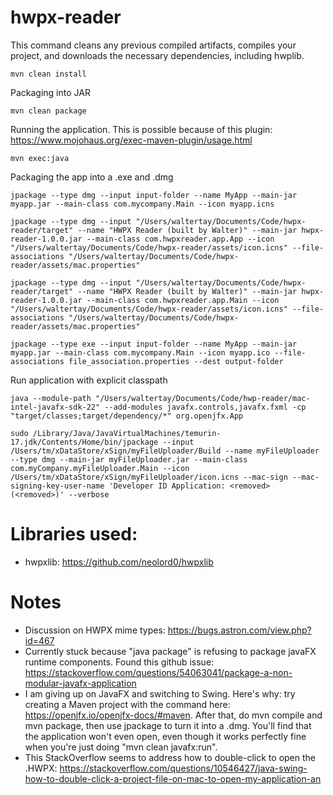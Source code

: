 # hwpx-reader
This command cleans any previous compiled artifacts, compiles your project, and downloads the necessary dependencies, including hwplib.
```
mvn clean install
```

Packaging into JAR
```
mvn clean package
```

Running the application. This is possible because of this plugin: https://www.mojohaus.org/exec-maven-plugin/usage.html
```
mvn exec:java
```

Packaging the app into a .exe and .dmg
```
jpackage --type dmg --input input-folder --name MyApp --main-jar myapp.jar --main-class com.mycompany.Main --icon myapp.icns
```
```
jpackage --type dmg --input "/Users/waltertay/Documents/Code/hwpx-reader/target" --name "HWPX Reader (built by Walter)" --main-jar hwpx-reader-1.0.0.jar --main-class com.hwpxreader.app.App --icon "/Users/waltertay/Documents/Code/hwpx-reader/assets/icon.icns" --file-associations "/Users/waltertay/Documents/Code/hwpx-reader/assets/mac.properties"
```

```
jpackage --type dmg --input "/Users/waltertay/Documents/Code/hwpx-reader/target" --name "HWPX Reader (built by Walter)" --main-jar hwpx-reader-1.0.0.jar --main-class com.hwpxreader.app.Main --icon "/Users/waltertay/Documents/Code/hwpx-reader/assets/icon.icns" --file-associations "/Users/waltertay/Documents/Code/hwpx-reader/assets/mac.properties"
```

```
jpackage --type exe --input input-folder --name MyApp --main-jar myapp.jar --main-class com.mycompany.Main --icon myapp.ico --file-associations file_association.properties --dest output-folder
```

Run application with explicit classpath
```
java --module-path "/Users/waltertay/Documents/Code/hwp-reader/mac-intel-javafx-sdk-22" --add-modules javafx.controls,javafx.fxml -cp "target/classes;target/dependency/*" org.openjfx.App
```

```
sudo /Library/Java/JavaVirtualMachines/temurin-17.jdk/Contents/Home/bin/jpackage --input /Users/tm/xDataStore/xSign/myFileUploader/Build --name myFileUploader --type dmg --main-jar myFileUploader.jar --main-class com.myCompany.myFileUploader.Main --icon /Users/tm/xDataStore/xSign/myFileUploader/icon.icns --mac-sign --mac-signing-key-user-name 'Developer ID Application: <removed> (<removed>)' --verbose
```

# Libraries used:
- hwpxlib: https://github.com/neolord0/hwpxlib

# Notes
- Discussion on HWPX mime types: https://bugs.astron.com/view.php?id=467
- Currently stuck because "java package" is refusing to package javaFX runtime components. Found this github issue: https://stackoverflow.com/questions/54063041/package-a-non-modular-javafx-application
- I am giving up on JavaFX and switching to Swing. Here's why: try creating a Maven project with the command here: https://openjfx.io/openjfx-docs/#maven. After that, do mvn compile and mvn package, then use jpackage to turn it into a .dmg. You'll find that the application won't even open, even though it works perfectly fine when you're just doing "mvn clean javafx:run".
- This StackOverflow seems to address how to double-click to open the .HWPX: https://stackoverflow.com/questions/10546427/java-swing-how-to-double-click-a-project-file-on-mac-to-open-my-application-an